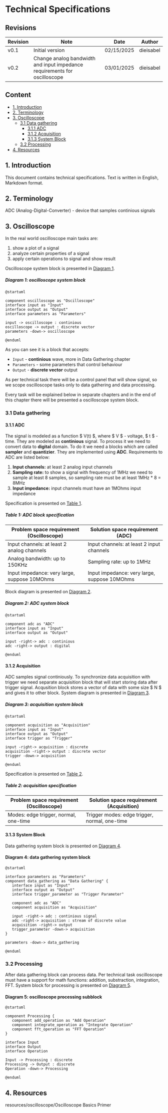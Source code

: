 # Technical Specifications

## Revisions

| Revision | Note | Date | Author |
| - | - | - | - |
| v0.1 | Initial version | 02/15/2025 | dieisabel |
| v0.2 | Change analog bandwidth and input impedance requirements for oscilloscope | 03/01/2025 | dieisabel |

## Content

- [1. Introduction](#1-introduction)
- [2. Terminology](#2-terminology)
- [3. Oscilloscope](#3-oscilloscope)
   - [3.1 Data gathering](#31-data-gathering)
      - [3.1.1 ADC](#311-adc)
      - [3.1.2 Acquisition](#312-acquisition)
      - [3.1.3 System Block](#313-system-block)
   - [3.2 Processing](#32-processing)
- [4. Resources](#4-resources)

## 1. Introduction

This document contains technical specifications. Text is written in English, Markdown format.

## 2. Terminology

ADC (Analog-Digital-Converter) - device that samples continious signals

## 3. Oscilloscope

In the real world oscilloscope main tasks are:
1. show a plot of a signal
1. analyze certain properties of a signal
1. apply certain operations to signal and show result

Oscilloscope system block is presented in [Diagram 1](#diagram-1-oscilloscope-system-block).

##### Diagram 1: oscilloscope system block

```plantuml
@startuml

component oscilloscope as "Oscilloscope"
interface input as "Input"
interface output as "Output"
interface parameters as "Parameters"

input -> oscilloscope : continious
oscilloscope -> output : discrete vector
parameters -down-> oscilloscope

@enduml
```

As you can see it is a block that accepts:
- `Input` - **continious** wave, more in Data Gathering chapter
- `Parameters` - some parameters that control behaviour
- `Output` - **discrete vector** output

As per technical task there will be a control panel that will show signal, so
we scope oscilloscope tasks only to data gathering and data processing.

Every task will be explained below in separate chapters and in the end of
this chapter there will be presented a oscilloscope system block.

### 3.1 Data gathering

#### 3.1.1 ADC

The signal is modeled as a function $ V(t) $, where $ V $ - voltage, $ t $ - time.
They are modeled as **continious** signal. To process it we need to
convert data to **digital** domain. To do it we need a blocks which are  called **sampler** and
**quantizier**. They are implemented using **ADC**. Requirements to ADC are listed below:
1. **Input channels:** at least 2 analog input channels
1. **Sampling rate:** to show a signal with frequency of 1MHz we need to sample
   at least 8 samples, so sampling rate must be at least 1MHz * 8 = 8MHz
1. **Input impedance:** input channels must have an 1MOhms input impedance

Specification is presented on [Table 1](#table-1-adc-block-specification).

##### Table 1: ADC block specification

| Problem space requirement (Oscilloscope) | Solution space requirement (ADC) |
| - | - |
| Input channels: at least 2 analog channels | Input channels: at least 2 input channels |
| Analog bandwidth: up to 150KHz | Sampling rate: up to 1MHz |
| Input impedance: very large, suppose 10MOhms | Input impedance: very large, suppose 10MOhms |

Block diagram is presented on [Diagram 2](#diagram-2-adc-system-block).

##### Diagram 2: ADC system block

```plantuml
@startuml

component adc as "ADC"
interface input as "Input"
interface output as "Output"

input -right-> adc : continious
adc -right-> output : digital

@enduml
```

#### 3.1.2 Acquisition

ADC samples signal continiously. To synchronize data acquisition with trigger we need
separate acquisition block that will start storing data after trigger signal.
Acqusition block stores a vector of data with some size $ N $ and gives it to
other block. System diagram is presented in [Diagram 3](#diagram-3-acquisition-system-block).

##### Diagram 3: acquisition system block

```plantuml
@startuml

component acquisition as "Acquisition"
interface input as "Input"
interface output as "Output"
interface trigger as "Trigger"

input -right-> acquisition : discrete
acquisition -right-> output : discrete vector
trigger -down-> acquisition

@enduml
```

Specification is presented on [Table 2](#table-2-acquisition-specification).

##### Table 2: acquisition specification

| Problem space requirement (Oscilloscope) | Solution space requirement (Acquisition) |
| - | - |
| Modes: edge trigger, normal, one-time | Trigger modes: edge trigger, normal, one-time |

#### 3.1.3 System Block

Data gathering system block is presented on [Diagram 4](#diagram-4-data-gathering-system-block).

#### Diagram 4: data gathering system block

```plantuml
@startuml

interface parameters as "Parameters"
component data_gathering as "Data Gathering" {
   interface input as "Input"
   interface output as "Output"
   interface trigger_parameter as "Trigger Parameter"

   component adc as "ADC"
   component acquisition as "Acquisition"

   input -right-> adc : continious signal
   adc -right-> acquisition : stream of discrete value
   acquisition -right-> output
   trigger_parameter -down-> acquisition
}

parameters -down-> data_gathering

@enduml
```

### 3.2 Processing

After data gathering block can process data. Per technical task oscilloscope must have a support
for math functions: addition, substraction, integration, FFT. System block for processing is
presented on [Diagram 5](#diagram-5-oscilloscope-processing-subblock).

#### Diagram 5: oscilloscope processing subblock

```plantuml
@startuml

component Processing {
   component add_operation as "Add Operation"
   component integrate_operation as "Integrate Operation"
   component fft_operation as "FFT Operation"
}

interface Input
interface Output
interface Operation

Input -> Processing : discrete
Processing -> Output : discrete
Operation -down-> Processing

@enduml
```

## 4. Resources

resources/oscilloscope/Oscilloscope Basics Primer
